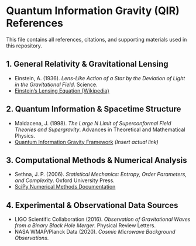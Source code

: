 # Quantum Information Gravity (QIR) References

This file contains all references, citations, and supporting materials used in this repository.

## **1. General Relativity & Gravitational Lensing**
- Einstein, A. (1936). *Lens-Like Action of a Star by the Deviation of Light in the Gravitational Field*. Science.
- [Einstein’s Lensing Equation (Wikipedia)](https://en.wikipedia.org/wiki/Gravitational_lens)

## **2. Quantum Information & Spacetime Structure**
- Maldacena, J. (1998). *The Large N Limit of Superconformal Field Theories and Supergravity*. Advances in Theoretical and Mathematical Physics.
- [Quantum Information Gravity Framework](#) _(Insert actual link)_

## **3. Computational Methods & Numerical Analysis**
- Sethna, J. P. (2006). *Statistical Mechanics: Entropy, Order Parameters, and Complexity*. Oxford University Press.
- [SciPy Numerical Methods Documentation](https://docs.scipy.org/doc/scipy/reference/)

## **4. Experimental & Observational Data Sources**
- LIGO Scientific Collaboration (2016). *Observation of Gravitational Waves from a Binary Black Hole Merger*. Physical Review Letters.
- NASA WMAP/Planck Data (2020). *Cosmic Microwave Background Observations*.
